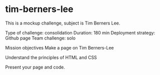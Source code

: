 # tim-berners-lee
This is a mockup challenge, subject is Tim Berners Lee.

Type of challenge: consolidation
Duration: 180 min
Deployment strategy: Github page
Team challenge: solo

Mission objectives
Make a page on Tim Berners-Lee

Understand the principles of HTML and CSS

Present your page and code.
